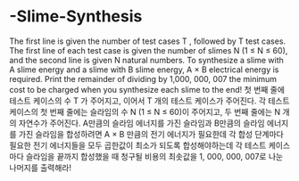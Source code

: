 # -Slime-Synthesis
The first line is given the number of test cases T , followed by T test cases. The first line of each test case is given the number of slimes N (1 ≤ N ≤ 60), and the second line is given N natural numbers. To synthesize a slime with A slime energy and a slime with B slime energy, A × B electrical energy is required. Print the remainder of dividing by 1,000, 000, 007 the minimum cost to be charged when you synthesize each slime to the end! 첫 번째 줄에 테스트 케이스의 수 T 가 주어지고, 이어서 T 개의 테스트 케이스가 주어진다. 각 테스트 케이스의 첫 번째 줄에는 슬라임의 수 N (1 ≤ N ≤ 60)이 주어지고, 두 번째 줄에는 N 개의 자연수가 주어진다.  A만큼의 슬라임 에너지를 가진 슬라임과 B만큼의 슬라임 에너지를 가진 슬라임을 합성하려면 A × B 만큼의 전기 에너지가 필요한데 각 합성 단계마다 필요한 전기 에너지들을 모두 곱한값이 최소가 되도록 합성해야하는데 각 테스트 케이스마다 슬라임을 끝까지 합성했을 때 청구될 비용의 최솟값을 1, 000, 000, 007로 나눈 나머지를 출력해라!
